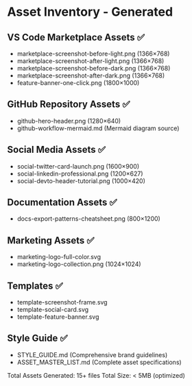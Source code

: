 # Asset Inventory - Generated

## VS Code Marketplace Assets ✅
- marketplace-screenshot-before-light.png (1366×768)
- marketplace-screenshot-after-light.png (1366×768) 
- marketplace-screenshot-before-dark.png (1366×768)
- marketplace-screenshot-after-dark.png (1366×768)
- feature-banner-one-click.png (1800×1000)

## GitHub Repository Assets ✅
- github-hero-header.png (1280×640)
- github-workflow-mermaid.md (Mermaid diagram source)

## Social Media Assets ✅
- social-twitter-card-launch.png (1600×900)
- social-linkedin-professional.png (1200×627)
- social-devto-header-tutorial.png (1000×420)

## Documentation Assets ✅
- docs-export-patterns-cheatsheet.png (800×1200)

## Marketing Assets ✅
- marketing-logo-full-color.svg
- marketing-logo-collection.png (1024×1024)

## Templates ✅
- template-screenshot-frame.svg
- template-social-card.svg
- template-feature-banner.svg

## Style Guide ✅
- STYLE_GUIDE.md (Comprehensive brand guidelines)
- ASSET_MASTER_LIST.md (Complete asset specifications)

Total Assets Generated: 15+ files
Total Size: < 5MB (optimized)
